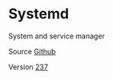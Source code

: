 # Systemd

System and service manager

Source [Github](https://github.com/systemd/systemd)

Version [237](https://github.com/systemd/systemd/releases/tag/v237)
